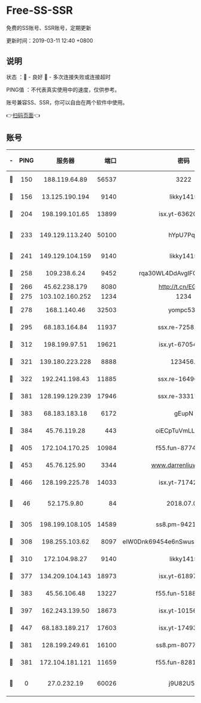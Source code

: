 # Free-SS-SSR

免费的SS账号、SSR账号，定期更新

更新时间：2019-03-11 12:40 +0800

## 说明

状态     ：🙂 - 良好 🙁 - 多次连接失败或连接超时

PING值   ：不代表真实使用中的速度，仅供参考。

账号兼容SS、SSR，你可以自由在两个软件中使用。

👉[扫码页面](https://liesauer.github.io/Free-SS-SSR/)👈

## 账号

|-|PING|服务器|端口|密码|加密方式|区域|
|:----:|:----:|:-----:|-----:|:----:|:----:|:----:|
|🙂|150|188.119.64.89|56537|3222|aes-256-cfb|RU|
|🙂|156|13.125.190.194|9140|likky1415|aes-256-cfb|KR|
|🙂|204|198.199.101.65|13899|isx.yt-63620378|aes-256-cfb|US|
|🙂|233|149.129.113.240|50100|hYpU7PqP|chacha20-ietf-poly1305|CN|
|🙂|241|149.129.104.159|9140|likky1415|aes-256-cfb|HK|
|🙂|258|109.238.6.24|9452|rqa30WL4DdAvgIFG6Fs3znzTa|aes-256-cfb|FR|
|🙂|266|45.62.238.179|8080|http://t.cn/EGJIyrl|rc4-md5|CA|
|🙂|275|103.102.160.252|1234|1234|rc4-md5|JP|
|🙂|278|168.1.140.46|32503|yompc535|aes-256-cfb|AU|
|🙂|295|68.183.164.84|11937|ssx.re-72581382|aes-256-cfb|US|
|🙂|312|198.199.97.51|19621|isx.yt-67054944|aes-256-cfb|US|
|🙂|321|139.180.223.228|8888|123456..|aes-256-cfb|JP|
|🙂|322|192.241.198.43|11885|ssx.re-16496938|aes-256-cfb|US|
|🙂|381|128.199.129.239|17946|ssx.re-33317571|aes-256-cfb|SG|
|🙂|383|68.183.183.18|6172|gEupN|aes-256-cfb|SG|
|🙂|384|45.76.119.28|443|oiECpTuVmLLxk4Ts|aes-256-cfb|AU|
|🙂|405|172.104.170.25|10984|f55.fun-87743875|aes-256-cfb|SG|
|🙂|453|45.76.125.90|3344|www.darrenliuwei.com|aes-256-cfb|AU|
|🙂|466|128.199.225.78|14033|isx.yt-71742892|aes-256-cfb|SG|
|🙂|46|52.175.9.80|84|2018.07.07|chacha20-ietf-poly1305|HK|
|🙂|305|198.199.108.105|14589|ss8.pm-94215844|aes-256-cfb|US|
|🙂|308|198.255.103.62|8097|eIW0Dnk69454e6nSwuspv9DmS201tQ0D|aes-256-cfb|US|
|🙂|310|172.104.98.27|9140|likky1415|aes-256-cfb|JP|
|🙂|377|134.209.104.143|18973|isx.yt-61897203|aes-256-cfb|SG|
|🙂|383|45.56.106.48|13227|f55.fun-51885507|aes-256-cfb|US|
|🙂|397|162.243.139.50|18673|isx.yt-10156175|aes-256-cfb|US|
|🙂|447|68.183.189.217|17603|isx.yt-17493612|aes-256-cfb|SG|
|🙁|381|128.199.249.61|16100|ss8.pm-80771462|aes-256-cfb|SG|
|🙁|381|172.104.181.121|11659|f55.fun-82812137|aes-256-cfb|SG|
|🙁|0|27.0.232.19|60026|j9U82U53|xchacha20-ietf-poly1305|HK|
